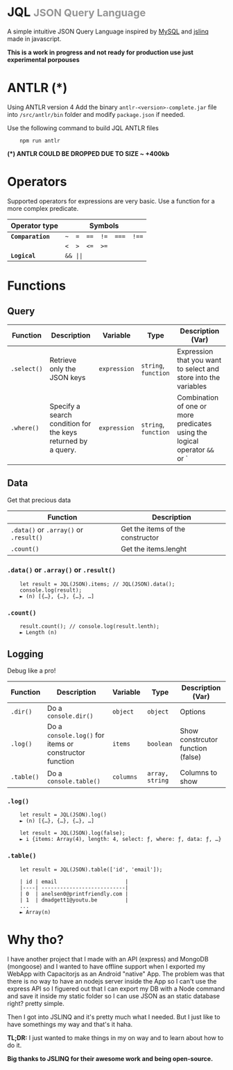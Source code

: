 # JQL <small style="opacity:0.45">JSON Query Language</small>
A simple intuitive JSON Query Language inspired by [MySQL](https://www.mysql.com/) and [jslinq](https://github.com/maurobussini/jslinq) made in javascript.

**This is a work in progress and not ready for production use just experimental porpouses**

# ANTLR (*)
Using ANTLR version 4
Add the binary `antlr-<version>-complete.jar` file into `/src/antlr/bin` folder and modify `package.json` if needed.

Use the following command to build JQL ANTLR files
```
	npm run antlr
```
**(*) ANTLR COULD BE DROPPED DUE TO SIZE ~ +400kb**

# Operators
Supported operators for expressions are very basic. Use a function for a more complex predicate.

| **Operator type** |  **Symbols**             |
|-------------------|--------------------------|
| **`Comparation`** | `~  =  ==  !=  ===  !==` |
|                   | `<  >  <=  >=`           |
| **`Logical`**     | `&& \|\|`                |


# Functions

## Query

| **Function** | **Description**                                              | **Variable** | **Type**             | **Description (Var)**                                                         |
|--------------|--------------------------------------------------------------|--------------|----------------------|-------------------------------------------------------------------------------|
| `.select()`  | Retrieve only the JSON keys                                  | `expression` | `string`, `function` | Expression that you want to select and store into the variables               |
| `.where()`   | Specify a search condition for the keys returned by a query. | `expression` | `string`, `function` | Combination of one or more predicates using the logical operator `&&` or `||` |

## Data
Get that precious data

| **Function**                           | **Description**                  |
|----------------------------------------|----------------------------------|
| `.data()` or `.array()` or `.result()` | Get the items of the constructor |
| `.count()`                             | Get the items.lenght             |

### `.data()` or `.array()` or `.result()`
```
	let result = JQL(JSON).items; // JQL(JSON).data();
	console.log(result);
	► (n) [{…}, {…}, {…}, …]
```

### `.count()`
```
	result.count(); // console.log(result.lenth);
	► Length (n)
```


## Logging
Debug like a pro!

| **Function** | **Description**                                        | **Variable** | **Type**      | **Description (Var)**             |
|--------------|--------------------------------------------------------|--------------|---------------|-----------------------------------|
| `.dir()`     | Do a `console.dir()`                                   | `object`   | `object`        | Options                           |
| `.log()`     | Do a `console.log()` for items or constructor function | `items`    | `boolean`       | Show constrcutor function (false) |
| `.table()`   | Do a `console.table()`                                 | `columns`  | `array, string` | Columns to show                   |

### `.log()`
```
	let result = JQL(JSON).log()
	► (n) [{…}, {…}, {…}, …]

	let result = JQL(JSON).log(false);
	► i {items: Array(4), length: 4, select: ƒ, where: ƒ, data: ƒ, …}
```

### `.table()`
```
	let result = JQL(JSON).table(['id', 'email']);

	| id | email                      |
	|----| ---------------------------|
	| 0  | anelsen0@printfriendly.com |
	| 1  | dmadgett1@youtu.be         |
	...
	► Array(n)
```


# Why tho?
I have another project that I made with an API (express) and MongoDB (mongoose) and I wanted to have
offline support when I exported my WebApp with Capacitorjs as an Android "native" App.
The problem was that there is no way to have an nodejs server inside the App so I can't use the express API
so I figuered out that I can export my DB with a Node command and save it inside my static folder so I can use JSON as an static database right? pretty simple.

Then I got into JSLINQ and it's pretty much what I needed. But I just like to have somethings my way and that's it haha.

**TL;DR:** I just wanted to make things in my on way and to learn about how to do it.

**Big thanks to JSLINQ for their awesome work and being open-source.**